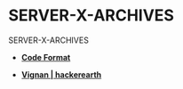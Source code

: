 # SERVER-X-ARCHIVES
SERVER-X-ARCHIVES


- [**Code Format**](./Codes_Format.md)

- [**Vignan | hackerearth**](./hackerearth-vignan)
